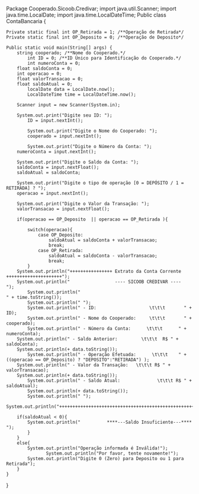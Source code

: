 Package Cooperado.Sicoob.Credivar;
import java.util.Scanner;
import java.time.LocalDate;
import java.time.LocalDateTime;
Public class ContaBancaria {
		
	Private static final int OP_Retirada = 1; /**Operação de Retirada*/
	Private static final int OP_Deposito = 0; /**Operação de Deposito*/

	Public static void main(String[] args) {
		string cooperado; /**Nome do Cooperado.*/
            int ID = 0; /**ID Único para Identificação do Cooperado.*/
            int numeroConta = 0;
		float saldoConta = 0; 
		int operacao = 0;
		float valorTransacao = 0; 
		float saldoAtual = 0;
            localDate data = LocalDate.now();
            LocalDateTime time = LocalDateTime.now(); 

		Scanner input = new Scanner(System.in);
		
		System.out.print("Digite seu ID: ");
            ID = input.nextInt();

            System.out.print("Digite o Nome do Cooperado: ");
            cooperado = input.nextInt();

            System.out.print("Digite o Número da Conta: ");
		numeroConta = input.nextInt();
		
		System.out.print("Digite o Saldo da Conta: ");
		saldoConta = input.nextFloat();
		saldoAtual = saldoConta;
		
		System.out.print("Digite o tipo de operação [0 = DEPÓSITO / 1 = RETIRADA] ? ");
		operacao = input.nextInt();
		
		System.out.print("Digite o Valor da Transação: ");
		valorTransacao = input.nextFloat();
		
		if(operacao == OP_Deposito  || operacao == OP_Retirada ){ 
			
			switch(operacao){
				case OP_Deposito: 
					saldoAtual = saldoConta + valorTransacao;
					break;
				case OP_Retirada:
					saldoAtual = saldoConta - valorTransacao;
					break; 
			}
		System.out.println("++++++++++++++++ Extrato da Conta Corrente +++++++++++++++++++++");
		System.out.println("                 ---- SICOOB CREDIVAR ----                      ");
            System.out.println("                                              " + time.toString());
            System.out.println(" ");
            System.out.println(" - ID:                    \t\t\t       " + ID);
            System.out.println(" - Nome do Cooperado:     \t\t\t       " + cooperado);
            System.out.println(" - Número da Conta:      \t\t\t      " + numeroConta);
		System.out.println(" - Saldo Anterior:         \t\t\t  R$ " + saldoConta);
		System.out.println(+ data.toString());
            System.out.println(" - Operação Efetuada:      \t\t\t    " + ((operacao == OP_Deposito) ? "DEPOSITO":"RETIRADA") );
		System.out.println(" - Valor da Transação:   \t\t\t R$ " + valorTransacao);
		System.out.println(+ data.toString());
            System.out.println(" - Saldo Atual:              \t\t\t R$ " + saldoAtual);
            System.out.println(+ data.toString());
            System.out.println(" ");
		System.out.println("+++++++++++++++++++++++++++++++++++++++++++++++++++++++++++++++++");
		
        if(saldoAtual < 0){
			System.out.println("          ****---Saldo Insuficiente---****              ");
			}
		}
		else{
			System.out.println("Operação informada é Inválida!");
                   System.out.println("Por favor, tente novamente!");
			System.out.println("Digite 0 (Zero) para Deposito ou 1 para Retirada");
		}
	}
}
